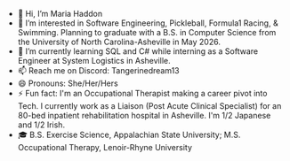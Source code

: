 - 👋 Hi, I’m Maria Haddon
- 👀 I’m interested in Software Engineering, Pickleball, Formula1 Racing, & Swimming. Planning to graduate with a B.S. in Computer Science from the University of North Carolina-Asheville in May 2026.
- 🌱 I’m currently learning SQL and C# while interning as a Software Engineer at System Logistics in Asheville.
- 📫 Reach me on Discord: Tangerinedream13
- 😄 Pronouns: She/Her/Hers
- ⚡ Fun fact: I'm an Occupational Therapist making a career pivot into Tech. I currently work as a Liaison (Post Acute Clinical Specialist) for an 80-bed inpatient rehabilitation hospital in Asheville. I'm 1/2 Japanese and 1/2 Irish.
- 🎓 B.S. Exercise Science, Appalachian State University; M.S. Occupational Therapy, Lenoir-Rhyne University

<!---
Tangerinedream13/Tangerinedream13 is a ✨ special ✨ repository because its `README.md` (this file) appears on your GitHub profile.
You can click the Preview link to take a look at your changes.
--->
